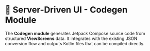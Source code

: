 # 🏹 Server-Driven UI - Codegen Module

The **Codegen module** generates Jetpack Compose source code from structured **ViewScreens** data. It integrates with the existing JSON conversion flow and outputs Kotlin files that can be compiled directly.
